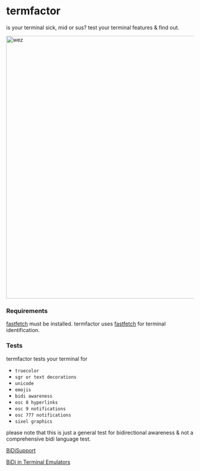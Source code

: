 # termfactor
is your terminal sick, mid or sus?
test your terminal features & find out.

<img width="705" alt="wez" src="https://github.com/user-attachments/assets/e3a5619f-b66e-4726-89ee-6eab22f7954a">

### Requirements

[fastfetch](https://github.com/fastfetch-cli/fastfetch) must be installed. termfactor uses [fastfetch](https://github.com/fastfetch-cli/fastfetch) for terminal identification.

### Tests

termfactor tests your terminal for 

- `truecolor`
- `sgr or text decorations`
- `unicode`
- `emojis`
- `bidi awareness`
- `osc 8 hyperlinks`
- `osc 9 notifications`
- `osc 777 notifications`
- `sixel graphics`

please note that this is just a general test for bidirectional awareness & not a comprehensive bidi language test.

[BiDiSupport](https://gist.github.com/XVilka/a0e49e1c65370ba11c17)

[BiDi in Terminal Emulators](https://terminal-wg.pages.freedesktop.org/bidi/)



